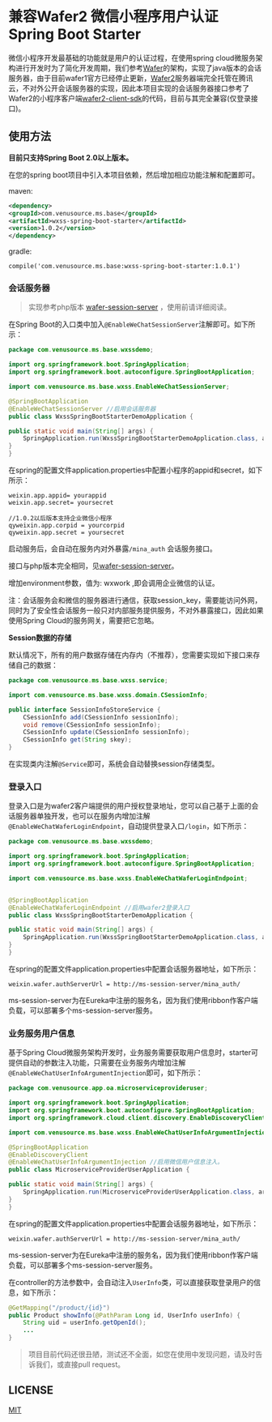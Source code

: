 # 兼容Wafer2 微信小程序用户认证Spring Boot Starter

微信小程序开发最基础的功能就是用户的认证过程，在使用spring cloud微服务架构进行开发时为了简化开发周期，我们参考[Wafer](https://github.com/tencentyun/wafer)的架构，实现了java版本的会话服务器，由于目前wafer1官方已经停止更新，[Wafer2](https://github.com/tencentyun/wafer2-quickstart)服务器端完全托管在腾讯云，不对外公开会话服务器的实现，因此本项目实现的会话服务器接口参考了Wafer2的小程序客户端[wafer2-client-sdk](https://github.com/tencentyun/wafer2-client-sdk)的代码，目前与其完全兼容(仅登录接口)。

## 使用方法

**目前只支持Spring Boot 2.0以上版本。**

在您的spring boot项目中引入本项目依赖，然后增加相应功能注解和配置即可。

maven:

```xml
<dependency>
<groupId>com.venusource.ms.base</groupId>
<artifactId>wxss-spring-boot-starter</artifactId>
<version>1.0.2</version>
</dependency>
```

gradle:

```
compile('com.venusource.ms.base:wxss-spring-boot-starter:1.0.1')
```

### 会话服务器

> 实现参考php版本 [wafer-session-server](https://github.com/tencentyun/wafer-session-server) ，使用前请详细阅读。

在Spring Boot的入口类中加入`@EnableWeChatSessionServer`注解即可。如下所示：

```java
package com.venusource.ms.base.wxssdemo;

import org.springframework.boot.SpringApplication;
import org.springframework.boot.autoconfigure.SpringBootApplication;

import com.venusource.ms.base.wxss.EnableWeChatSessionServer;

@SpringBootApplication
@EnableWeChatSessionServer //启用会话服务器
public class WxssSpringBootStarterDemoApplication {

public static void main(String[] args) {
    SpringApplication.run(WxssSpringBootStarterDemoApplication.class, args);
}
}
```

在spring的配置文件application.properties中配置小程序的appid和secret，如下所示：

```
weixin.app.appid= yourappid
weixin.app.secret= yoursecret

//1.0.2以后版本支持企业微信小程序
qyweixin.app.corpid = yourcorpid
qyweixin.app.secret = yoursecret
```

启动服务后，会自动在服务内对外暴露`/mina_auth` 会话服务接口。

接口与php版本完全相同，见[wafer-session-server](https://github.com/tencentyun/wafer-session-server)。

增加environment参数，值为: wxwork ,即会调用企业微信的认证。

注：会话服务会和微信的服务器进行通信，获取session\_key，需要能访问外网，同时为了安全性会话服务一般只对内部服务提供服务，不对外暴露接口，因此如果使用Spring Cloud的服务网关，需要把它忽略。

**Session数据的存储**

默认情况下，所有的用户数据存储在内存内（不推荐），您需要实现如下接口来存储自己的数据：

```java
package com.venusource.ms.base.wxss.service;

import com.venusource.ms.base.wxss.domain.CSessionInfo;

public interface SessionInfoStoreService {
    CSessionInfo add(CSessionInfo sessionInfo);
    void remove(CSessionInfo sessionInfo);
    CSessionInfo update(CSessionInfo sessionInfo);
    CSessionInfo get(String skey);
}
```
在实现类内注解`@Service`即可，系统会自动替换session存储类型。

### 登录入口

登录入口是为wafer2客户端提供的用户授权登录地址，您可以自己基于上面的会话服务器单独开发，也可以在服务内增加注解`@EnableWeChatWaferLoginEndpoint`，自动提供登录入口`/login`，如下所示：

```java
package com.venusource.ms.base.wxssdemo;

import org.springframework.boot.SpringApplication;
import org.springframework.boot.autoconfigure.SpringBootApplication;

import com.venusource.ms.base.wxss.EnableWeChatWaferLoginEndpoint;


@SpringBootApplication
@EnableWeChatWaferLoginEndpoint //启用wafer2登录入口
public class WxssSpringBootStarterDemoApplication {

public static void main(String[] args) {
    SpringApplication.run(WxssSpringBootStarterDemoApplication.class, args);
}
}
```

在spring的配置文件application.properties中配置会话服务器地址，如下所示：

```
weixin.wafer.authServerUrl = http://ms-session-server/mina_auth/
```

ms-session-server为在Eureka中注册的服务名，因为我们使用ribbon作客户端负载，可以部署多个ms-session-server服务。

### 业务服务用户信息

基于Spring Cloud微服务架构开发时，业务服务需要获取用户信息时，starter可提供自动的参数注入功能，只需要在业务服务内增加注解`@EnableWeChatUserInfoArgumentInjection`即可，如下所示：

```java
package com.venusource.app.oa.microserviceprovideruser;

import org.springframework.boot.SpringApplication;
import org.springframework.boot.autoconfigure.SpringBootApplication;
import org.springframework.cloud.client.discovery.EnableDiscoveryClient;

import com.venusource.ms.base.wxss.EnableWeChatUserInfoArgumentInjection;

@SpringBootApplication
@EnableDiscoveryClient
@EnableWeChatUserInfoArgumentInjection //启用微信用户信息注入。
public class MicroserviceProviderUserApplication {

public static void main(String[] args) {
    SpringApplication.run(MicroserviceProviderUserApplication.class, args);
}
}
```

在spring的配置文件application.properties中配置会话服务器地址，如下所示：

```
weixin.wafer.authServerUrl = http://ms-session-server/mina_auth/
```

ms-session-server为在Eureka中注册的服务名，因为我们使用ribbon作客户端负载，可以部署多个ms-session-server服务。

在controller的方法参数中，会自动注入`UserInfo`类，可以直接获取登录用户的信息，如下所示：

```java
@GetMapping("/product/{id}")
public Product showInfo(@PathParam Long id, UserInfo userInfo) {
    String uid = userInfo.getOpenId();
    ...
}
```

> 项目目前代码还很丑陋，测试还不全面，如您在使用中发现问题，请及时告诉我们，或直接pull request。

## LICENSE

[MIT](LICENSE)
